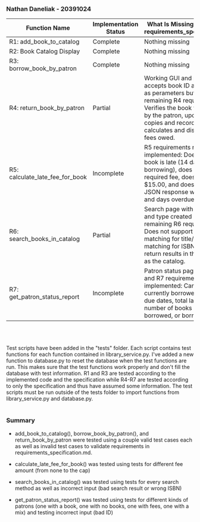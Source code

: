 ### Nathan Daneliak - 20391024




| Function Name | Implementation Status | What Is Missing (according to requirements_specification.md) |
|---------------|-----------------------|-----------------|
| R1: add_book_to_catalog | Complete | Nothing missing |
| R2: Book Catalog Display | Complete | Nothing missing |
| R3: borrow_book_by_patron | Complete | Nothing missing |
| R4: return_book_by_patron | Partial | Working GUI and properly accepts book ID and patron ID as perameters but lacks remaining R4 requirements: Verifies the book was borrowed by the patron, updates available copies and records return date, calculates and displays any late fees owed.|
| R5: calculate_late_fee_for_book | Incomplete | R5 requirements not implemented: Does not verify book is late (14 days after borrowing), does not calculate required fee, does not cap fee at $15.00, and does not return JSON response with fee amount and days overdue. |
| R6: search_books_in_catalog | Partial | Search page with search term and type created but lacks remaining R6 requirements: Does not support partial matching for title/author or exact matching for ISBN. Does not return results in the same format as the catalog. |
| R7: get_patron_status_report | Incomplete | Patron status page not created and R7 requirements not implemented: Cannot view currently borrowed books with due dates, total late fees owed, number of books currently borrowed, or borrowing history. |
<br><br>

Test scripts have been added in the "tests" folder. Each script contains test functions for each function contained in library_service.py. I've added a new function to database.py to reset the database when the test functions are run. This makes sure that the test functions work properly and don't fill the database with test information. R1 and R3 are tested according to the implemented code and the specification while R4-R7 are tested according to only the specification and thus have assumed some information. The test scripts must be run outside of the tests folder to import functions from library_service.py and database.py.
<br><br>

### Summary

- add_book_to_catalog(), borrow_book_by_patron(), and return_book_by_patron were tested using a couple valid test cases each as well as invalid test cases to validate requirements in requirements_specification.md.

- calculate_late_fee_for_book() was tested using tests for different fee amount (from none to the cap)

- search_books_in_catalog() was tested using tests for every search method as well as incorrect input (bad search result or wrong ISBN)

- get_patron_status_report() was tested using tests for different kinds of patrons (one with a book, one with no books, one with fees, one with a mix) and testing incorrect input (bad ID)